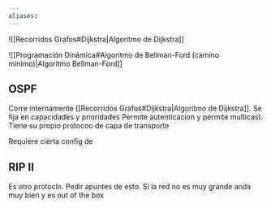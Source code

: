 ```yaml
---
aliases:
---
```

![[Recorridos Grafos#Dijkstra|Algoritmo de Dijkstra]]

![[Programación Dinámica#Algoritmo de Bellman-Ford (camino mínimo)|Algoritmo Bellman-Ford]]



## OSPF 

Corre internamente [[Recorridos Grafos#Dijkstra|Algoritmo de Dijkstra]]. Se fija en capacidades y prioridades 
Permite autenticacion y permite multicast. 
Tiene su propio protocoo de capa de transporte  

Requiere cierta config de

## RIP II 
Es otro protoclo. Pedir apuntes de esto. 
Si la red no es muy grande anda muy bien y es out of the box
